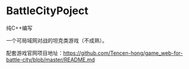 # BattleCityPoject

纯C++编写

一个可局域网对战的坦克类游戏（不成熟）。

配套游戏官网项目地址：https://github.com/Tencen-hong/game_web-for-battle-city/blob/master/README.md

